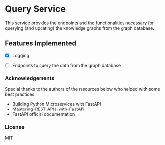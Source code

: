 # Query Service
This service provides the endpoints and the functionalities necessary for querying (and updating) the knowledge graphs from the graph database.

## Features Implemented
- [x] Logging  
- [ ] Endpoints to query the data from the graph database 






### Acknowledgements
Special thanks to the authors of the resources below who helped with some best practices.
- Building Python Microservices with FastAPI
- Mastering-REST-APIs-with-FastAPI
- FastAPI official documentation

### License
[MIT](https://github.com/git/git-scm.com/blob/main/MIT-LICENSE.txt)